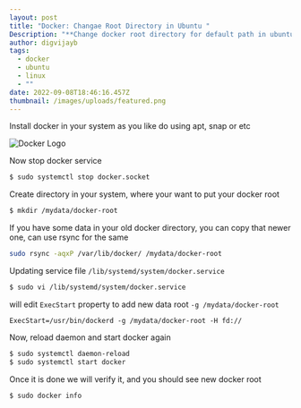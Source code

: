 ```yaml
---
layout: post
title: "Docker: Changae Root Directory in Ubuntu "
Description: "**Change docker root directory for default path in ubuntu**"
author: digvijayb
tags:
  - docker
  - ubuntu
  - linux
  - ""
date: 2022-09-08T18:46:16.457Z
thumbnail: /images/uploads/featured.png
---
```

Install docker in your system as you like do using apt, snap or etc

<!--more-->

![Docker Logo](/images/uploads/featured.png)

Now stop docker service 

```sh
$ sudo systemctl stop docker.socket
```

Create directory in your system, where your want to put your docker root

```sh
$ mkdir /mydata/docker-root
```

If you have some data in your old docker directory, you can copy that newer one, can use rsync for the same

```sh
sudo rsync -aqxP /var/lib/docker/ /mydata/docker-root
```

Updating service file `/lib/systemd/system/docker.service`

```sh
$ sudo vi /lib/systemd/system/docker.service
```

will edit `ExecStart` property to add new data root `-g /mydata/docker-root`

```
ExecStart=/usr/bin/dockerd -g /mydata/docker-root -H fd://
```

Now, reload daemon and start docker again

```sh
$ sudo systemctl daemon-reload
$ sudo systemctl start docker
```

Once it is done we will verify it, and you should see new docker root

```sh
$ sudo docker info
```